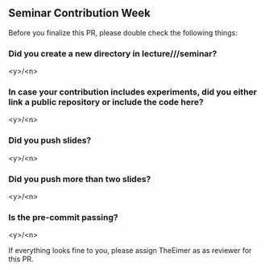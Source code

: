 ## Seminar Contribution Week <week>

Before you finalize this PR, please double check the following things:

### Did you create a new directory in lecture/<block>/<week>/seminar?
\<y\>/\<n\>

### In case your contribution includes experiments, did you either link a public repository or include the code here?
\<y\>/\<n\>

### Did you push slides?
\<y\>/\<n\>

### Did you push more than two slides?
\<y\>/\<n\>

### Is the pre-commit passing?
\<y\>/\<n\>

If everything looks fine to you, please assign TheEimer as as reviewer for this PR.